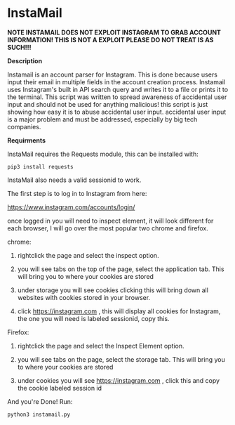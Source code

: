 # InstaMail

**NOTE INSTAMAIL DOES NOT EXPLOIT INSTAGRAM TO GRAB ACCOUNT INFORMATION! THIS IS NOT A EXPLOIT PLEASE DO NOT TREAT IS AS SUCH!!!**


**Description**

Instamail is an account parser for Instagram. This is done because users input their email in multiple fields in the account creation process. Instamail uses Instagram's built in API search query and writes it to a file or prints it to the terminal. This script was written to spread awareness of accidental user input and should not be used for anything malicious! this script is just showing how easy it is to abuse accidental user input. accidental user input is a major problem and must be addressed, especially by big tech companies.

**Requirments**

InstaMail requires the Requests module, this can be installed with:

```
pip3 install requests
```

InstaMail also needs a valid sessionid to work.



The first step is to log in to Instagram from here:

https://www.instagram.com/accounts/login/





once logged in you will need to inspect element, it will look different for each browser, I will go over the most popular two chrome and firefox.



chrome:



1) rightclick the page and select the inspect option.



2) you will see tabs on the top of the page, select the application tab. This will bring you to where your cookies are stored



3) under storage you will see cookies clicking this will bring down all websites with cookies stored in your browser.



4) click https://instagram.com , this will display all cookies for Instagram, the one you will need is labeled sessionid, copy this.



Firefox:



1) rightclick the page and select the Inspect Element option.



2) you will see tabs on the page, select the storage tab. This will bring you to where your cookies are stored



3) under cookies you will see https://instagram.com , click this and copy the cookie labeled session id



And you're Done! Run:
```
python3 instamail.py
```

